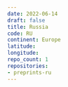 ```yaml
---
date: 2022-06-14
draft: false
title: Russia
code: RU
continent: Europe
latitude:
longitude:
repo_count: 1
repositories:
- preprints-ru
---
```



